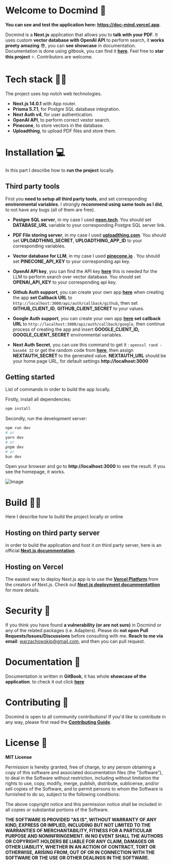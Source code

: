 # Welcome to Docmind 📑

**You can see and test the application here: https://doc-mind.vercel.app**.

Docmind is a **Next.js** application that allows you to **talk with your PDF**. It uses custom **vector database with OpenAI API** to perform search, it **works preety amazing** 😎, you can **see showcase** in documentation. Documentation is done using gitbook, you can find it **[here](https://docmind.gitbook.io/docmind/)**. Feel free to **star this project** ⭐. Contributors are welcome.

# Tech stack 🧑‍💻
The project uses top notch web technologies. 
* **Next.js 14.0.1** with App router.
* **Prisma 5.7.1**, for Postgre SQL database integration.
* **Next Auth v4**, for user authentication.
*  **OpenAI API**, to perform correct vestor search.
*  **Pinecone**, to store vectors in the database.
*  **Uploadthing**, to upload PDF files and store them.

# Installation 💻
In this part I describe how to **run the project** locally.
## Third party tools

First you **need to setup all third party tools**, and set corresponding **environmental variables**. I strongly **recommend using same tools as I did**, to not have any bugs (all of them are free).

* **Postgre SQL server**, in my case I used **[neon.tech](https://neon.tech)**. You should set **DATABASE_URL** variable 
to your corresponding Postgre SQL server link.

* **PDF File storing server**,  in my case I used **[uploadthing.com](https://uploadthing.com)**. You should set **UPLOADTHING_SECRET**, **UPLOADTHING_APP_ID** to your corresponding variables.

* **Vector database for LLM**, in my case I used **[pinecone.io](https://pinecone.io)** . You should set **PINECONE_API_KEY** to your corresponding api key.

* **OpenAI API key**, you can find the API key **[here](https://platform.openai.com/api-keys)** this is needed for the LLM to perform search over vector database. You should set **OPENAI_API_KEY** to your corresponding api key.

* **Github Auth support**, you can create your own app **[here](https://github.com/settings/apps)** when creating the app **set Callback URL** to ```http://localhost:3000/api/auth/callback/github```, then set **GITHUB_CLIENT_ID**, **GITHUB_CLIENT_SECRET** to your values.

* **Google Auth support**, you can create your own app **[here](https://console.cloud.google.com/apis/credentials/oauthclient) set callback URL** to ```http://localhost:3000/api/auth/callback/google```, then continue process of creating the app 
and insert **GOOGLE_CLIENT_ID, GOOGLE_CLIENT_SECRET** environmental variables.
* **Next Auth Secret**, you can use this command to get it : `openssl rand -base64 32` or get the random code from **[here](https://generate-secret.vercel.app/32)**, then assign **NEXTAUTH_SECRET** to the generated value. **NEXTAUTH_URL** should be your home page URL, for default settings **http://localhost:3000**

## Getting started
List of commands in order to build the app locally. 

Firstly, install all dependencies:


```bash
npm install
```

Secondly, run the development server:

```bash
npm run dev
# or
yarn dev
# or
pnpm dev
# or
bun dev
```
Open your browser and go to **http://localhost:3000** to see the result. If you see the homepage, it works.

![Image](https://i.imgur.com/jspjbsX.png)
# Build 👷‍♂️
Here I describe how to build the project locally or online

## Hosting on third party server
in order to build the application and host it on third party server, here is an official **[Next.js docummentation](https://nextjs.org/docs/pages/building-your-application/deploying)**.

## Hosting on Vercel
The easiest way to deploy Next.js app is to use the **[Vercel Platform](https://vercel.com/new)** from the creators of Next.js.
Check out **[Next.js deployment docummentattion](https://nextjs.org/docs/pages/building-your-application/deploying)** for more details.
# Security 🔐

If you think you have found **a vulnerability (or are not sure)** in Docmind or any of the related packages (i.e. Adapters). Please do **not open Pull Requests/Issues/Discussions** before consulting with me. **Reach to me via email**: warzachowskip@gmail.com, and then you can pull request.

# Documentation  📃
Documentation is written in **GitBook**, it has whole **showcase of the application**. to check it out click **[here](https://docmind.gitbook.io/docmind/)**



# Contributing 🤝

Docmind is open to all community contributions! If you'd like to contribute in any way, please first read the **[Contributing Guide](https://github.com/nextauthjs/.github/blob/main/CONTRIBUTING.md)**.



# License 🪪
**MIT License**

Permission is hereby granted, free of charge, to any person obtaining a copy
of this software and associated documentation files (the "Software"), to deal
in the Software without restriction, including without limitation the rights
to use, copy, modify, merge, publish, distribute, sublicense, and/or sell
copies of the Software, and to permit persons to whom the Software is
furnished to do so, subject to the following conditions:

The above copyright notice and this permission notice shall be included in all
copies or substantial portions of the Software.

**THE SOFTWARE IS PROVIDED "AS IS", WITHOUT WARRANTY OF ANY KIND, EXPRESS OR
IMPLIED, INCLUDING BUT NOT LIMITED TO THE WARRANTIES OF MERCHANTABILITY,
FITNESS FOR A PARTICULAR PURPOSE AND NONINFRINGEMENT. IN NO EVENT SHALL THE
AUTHORS OR COPYRIGHT HOLDERS BE LIABLE FOR ANY CLAIM, DAMAGES OR OTHER
LIABILITY, WHETHER IN AN ACTION OF CONTRACT, TORT OR OTHERWISE, ARISING FROM,
OUT OF OR IN CONNECTION WITH THE SOFTWARE OR THE USE OR OTHER DEALINGS IN THE
SOFTWARE.**
